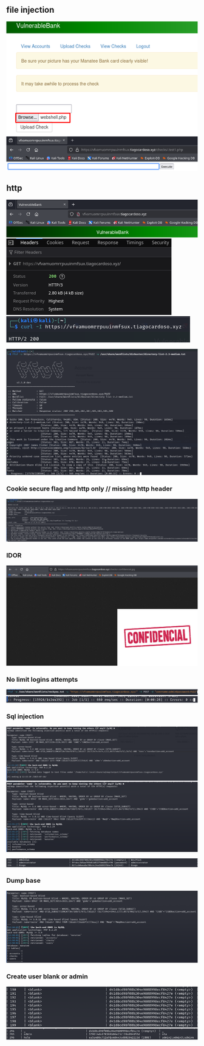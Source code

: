 ## file injection
![](Imagens/Progress-7.png)
![](Imagens/Progress-8.png)


## http
![](Imagens/http.png)
![](Imagens/http%20v2.png)
![](Imagens/http%20v3.png)



![](Imagens/Progress%201.png)

### Cookie secure flag and http only // missing http header
![](Imagens/nikto.png)


### IDOR

![](Imagens/Progress-9.png)


### No limit logins attempts 
![](Imagens/Progress-3.png)
![](Imagens/Progress.png)

### Sql injection
![](Imagens/Progress-1.png)
![](Imagens/Progress-4.png)

![](Imagens/Progress-6.png)

### Dump base
![](Imagens/Progress-5.png)


### Create user blank or admin

![](Imagens/Progress-10.png)
![](Imagens/Progress-11.png)
